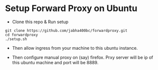 # Setup Forward Proxy on Ubuntu
* Clone this repo & Run setup
```
git clone https://github.com/jabha400bc/forwardproxy.git
cd forwardproxy
./setup.sh
```
* Then allow ingress from your machine to this ubuntu instance.

* Then configure manual proxy on (say) firefox. Prxy server will be ip of this ubuntu machine and port will be 8889.

